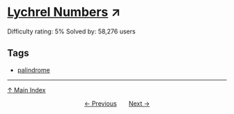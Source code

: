 # [Lychrel Numbers](https://projecteuler.net/problem=55) ↗️

Difficulty rating: 5%
Solved by: 58,276 users
## Tags

- [palindrome](../tags/palindrome.md)



---

[↑ Main Index](../README.md)


<div align=center><a href='54.md'>← Previous</a> &nbsp;&nbsp; &nbsp;&nbsp;  <a href='56.md'>Next →</a></div>
